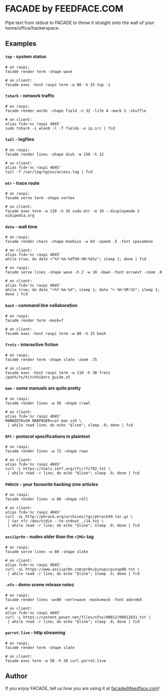 # FACADE by FEEDFACE.COM
    
Pipe text from stdout to FACADE to throw it straight onto the wall of your home/office/hackerspace.

## Examples

#### `top` - system status
```
# on raspi:
facade render term -shape wave

# on client:
facade exec -host raspi term -w 80 -h 25 top -1
```


#### `tshark` - network traffic
```
# on raspi:
facade render words -shape field -n 32 -life 4 -mark 1 -shuffle 

# on client:
alias fcd='nc raspi 4045'
sudo tshark -i wlan0 -l -T fields -e ip.src | fcd
```


#### `tail` - logfiles
```
# on raspi:
facade render lines -shape disk -w 150 -h 12

# on client:
alias fcd='nc raspi 4045'
tail -f /var/log/nginx/access.log | fcd
```

#### `mtr` - trace route
```
# on raspi:
facade serve term -shape vortex

# on client:
facade exec term -w 120 -h 16 sudo mtr -m 10 --displaymode 2 wikipedia.org
```


#### `date` - wall time
```
# on raspi:
facade render chars -shape moebius -w 64 -speed .5 -font spacemono

# on client:
alias fcd='nc raspi 4045'
while true; do date +"%Y-%m-%dT%H:%M:%S%z"; sleep 1; done | fcd
```

```
# on raspi:
facade serve lines -shape wave -h 2 -w 10 -down -font ocraext -zoom .8

# on client:
alias fcd='nc raspi 4045'
while true; do date "+%Y-%m-%d"; sleep 1; date "+ %H:%M:%S"; sleep 1; done | fcd
```


#### `bash` - command line collaboration

```
# on raspi:
facade render term -mask=f

# on client:
facade exec -host raspi term -w 80 -h 25 bash
```


#### `frotz` - interactive fiction

```
# on raspi:
facade render term -shape slate -zoom .75

# on client:
facade exec -host raspi term -w 110 -h 30 frotz /path/to/hitchhikers_guide.z5
```


#### `man` - some manuals are quite pretty
```
# on raspi:
facade render lines -w 50 -shape crawl

# on client:
alias fcd='nc raspi 4045'
MANWIDTH=50 MANPAGER=cat man ssh \
 | while read line; do echo "$line"; sleep .9; done | fcd
```


#### `RFC` - protocol specifications in plaintext
```
# on raspi:
facade render lines -w 72 -shape rows

# on client:
alias fcd='nc raspi 4045'
curl -L https://tools.ietf.org/rfc/rfc792.txt \
 | while read -r line; do echo "$line"; sleep .9; done | fcd
```


#### `PHRACK` - your favourite hacking zine articles
```
# on raspi:
facade render lines -w 80 -shape roll

# on client:
alias fcd='nc raspi 4045'
curl -sL http://phrack.org/archives/tgz/phrack49.tar.gz \
 | tar xfz /dev/stdin --to-stdout ./14.txt \
 | while read -r line; do echo "$line"; sleep .9; done | fcd
```


#### `asciipr0n` - nudes older than the `<IMG>` tag
```
# on raspi:
facade serve lines -w 80 -shape slate

# on client:
alias fcd='nc raspi 4045'
curl -sL https://www.asciipr0n.com/pr0n/pinups/pinup00.txt \
 | while read -r line; do echo "$line"; sleep .5; done | fcd
```


#### `.nfo` - demo scene release notez
```
# on raspi:
facade render lines -w=80 -vert=wave -mask=mask -font adore64

# on client:
alias fcd='nc raspi 4045'
curl -L https://content.pouet.net/files/nfos/00012/00012031.txt \
 | while read -r line; do echo "$line"; sleep .9; done | fcd
```


#### `parrot.live` - http streaming
```
# on raspi:
facade render term -shape slate

# on client:
facade exec term -w 50 -h 20 curl parrot.live
```

## Author

If you enjoy FACADE, tell us how you are using it at <facade@feedface.com>!

